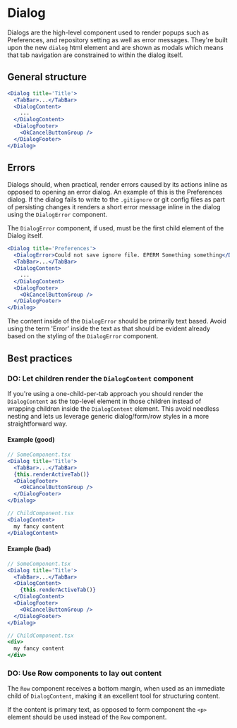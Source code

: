 # Dialog

Dialogs are the high-level component used to render popups such as Preferences,
and repository setting as well as error messages. They're built upon the new
`dialog` html element and are shown as modals which means that tab navigation
are constrained to within the dialog itself.

## General structure

```jsx
<Dialog title='Title'>
  <TabBar>...</TabBar>
  <DialogContent>
    ...
  </DialogContent>
  <DialogFooter>
    <OkCancelButtonGroup />
  </DialogFooter>
</Dialog>
```

## Errors

Dialogs should, when practical, render errors caused by its actions inline as
opposed to opening an error dialog. An example of this is the Preferences dialog.
If the dialog fails to write to the `.gitignore` or git config files as part of
persisting changes it renders a short error message inline in the dialog using
the `DialogError` component.

The `DialogError` component, if used, must be the first child element of the
Dialog itself.

```jsx
<Dialog title='Preferences'>
  <DialogError>Could not save ignore file. EPERM Something something</DialogError>
  <TabBar>...</TabBar>
  <DialogContent>
    ...
  </DialogContent>
  <DialogFooter>
    <OkCancelButtonGroup />
  </DialogFooter>
</Dialog>
```

The content inside of the `DialogError` should be primarily text based. Avoid using
the term 'Error' inside the text as that should be evident already based on the
styling of the `DialogError` component.

## Best practices

### DO: Let children render the `DialogContent` component

If you're using a one-child-per-tab approach you should render the `DialogContent`
as the top-level element in those children instead of wrapping children inside the
`DialogContent` element. This avoid needless nesting and lets us leverage generic
dialog/form/row styles in a more straightforward way.

#### Example (good)


```jsx
// SomeComponent.tsx
<Dialog title='Title'>
  <TabBar>...</TabBar>
  {this.renderActiveTab()}
  <DialogFooter>
    <OkCancelButtonGroup />
  </DialogFooter>
</Dialog>

// ChildComponent.tsx
<DialogContent>
  my fancy content
</DialogContent>
```

#### Example (bad)


```jsx
// SomeComponent.tsx
<Dialog title='Title'>
  <TabBar>...</TabBar>
  <DialogContent>
    {this.renderActiveTab()}
  </DialogContent>
  <DialogFooter>
    <OkCancelButtonGroup />
  </DialogFooter>
</Dialog>

// ChildComponent.tsx
<div>
  my fancy content
</div>
```

### DO: Use Row components to lay out content

The `Row` component receives a bottom margin, when used as an immediate
child of `DialogContent`, making it an excellent tool for structuring content.

If the content is primary text, as opposed to form component the `<p>` element
should be used instead of the `Row` component.
